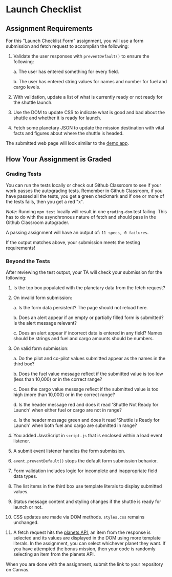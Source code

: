 # Launch Checklist

## Assignment Requirements

For this "Launch Checklist Form" assignment, you will use a form submission and fetch request to accomplish the following:

1. Validate the user responses with `preventDefault()` to ensure the following: 

   a. The user has entered something for every field.

   b. The user has entered string values for names and number for fuel and cargo levels.

1. With validation, update a list of what is currently ready or not ready for the shuttle launch.
1. Use the DOM to update CSS to indicate what is good and bad about the shuttle and whether it is ready for launch.
1. Fetch some planetary JSON to update the mission destination with vital facts and figures about where the shuttle is headed.

The submitted web page will look similar to the [demo app](http://launch-checklist-launchcodeeducation.s3-website-us-east-1.amazonaws.com/).

## How Your Assignment is Graded

### Grading Tests

You can run the tests locally or check out Github Classroom to see if your work passes the autograding tests. Remember in Github Classroom, if you have passed all the tests, you get a green checkmark and if one or more of the tests fails, then you get a red "x". 

*Note*: Running `npm test` locally will result in one `grading-dom` test failing. This has to do with the asynchronous nature of fetch and should pass in the Github Classroom autograder.

A passing assignment will have an output of: `11 specs, 0 failures`.

If the output matches above, your submission meets the testing requirements! 

### Beyond the Tests

After reviewing the test output, your TA will check your submission for the following:

1. Is the top box populated with the planetary data from the fetch request?
1. On invalid form submission:

   a. Is the form data persistent? The page should not reload here.

   b. Does an alert appear if an empty or partially filled form is submitted? Is the alert message relevant?

   c. Does an alert appear if incorrect data is entered in any field? Names should be strings and fuel and cargo amounts should be numbers.

1. On valid form submission:

   a. Do the pilot and co-pilot values submitted appear as the names in the third box?

   b. Does the fuel value message reflect if the submitted value is too low (less than 10,000) or in the correct range?

   c. Does the cargo value message reflect if the submitted value is too high (more than 10,000) or in the correct range?

   d. Is the header message red and does it read 'Shuttle Not Ready for Launch' when either fuel or cargo are not in range?
   
   e. Is the header message green and does it read 'Shuttle is Ready for Launch' when both fuel and cargo are submitted in range?

1. You added JavaScript in ``script.js`` that is enclosed within a load event listener.
1. A submit event listener handles the form submission.
1. `event.preventDefault()` stops the default form submission behavior.
1. Form validation includes logic for incomplete and inappropriate field data types.
1. The list items in the third box use template literals to display submitted values.
1. Status message content and styling changes if the shuttle is ready for launch or not.
1. CSS updates are made via DOM methods. `styles.css` remains unchanged.
1. A fetch request hits the [planets API][def],
   an item from the response is selected and its values are displayed in the DOM using more template literals.
   In the assignment, you can select whichever planet they want. If you have attempted the bonus mission, then your code is randomly selecting an item from the planets API.

When you are done with the assignment, submit the link to your repository on Canvas.


[def]: https://handlers.education.launchcode.org/static/planets.json